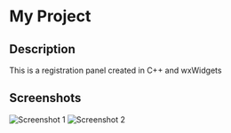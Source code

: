 # My Project

## Description

This is a registration panel created in C++ and wxWidgets


## Screenshots

![Screenshot 1](/screenshots/screenshot1.png)
![Screenshot 2](/screenshots/screenshot2.png)



